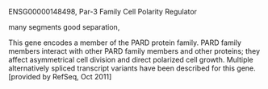 ENSG00000148498, Par-3 Family Cell Polarity Regulator

many segments good separation, 

This gene encodes a member of the PARD protein family. PARD family members interact with other PARD family members and other proteins; they affect asymmetrical cell division and direct polarized cell growth. Multiple alternatively spliced transcript variants have been described for this gene. [provided by RefSeq, Oct 2011]